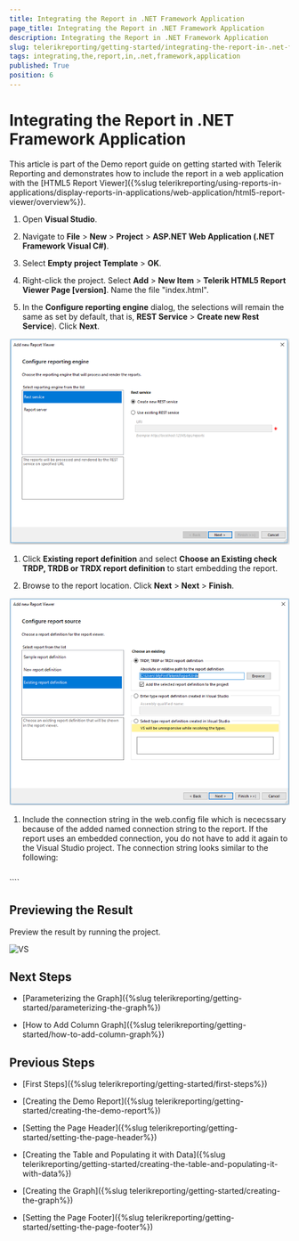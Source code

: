 ```yaml
---
title: Integrating the Report in .NET Framework Application
page_title: Integrating the Report in .NET Framework Application 
description: Integrating the Report in .NET Framework Application
slug: telerikreporting/getting-started/integrating-the-report-in-.net-framework-application
tags: integrating,the,report,in,.net,framework,application
published: True
position: 6
---
```


# Integrating the Report in .NET Framework Application



This article is part of the Demo report guide on getting started with Telerik Reporting and demonstrates         how to include the report in a web application with the [HTML5 Report Viewer]({%slug telerikreporting/using-reports-in-applications/display-reports-in-applications/web-application/html5-report-viewer/overview%}).       


1. Open __Visual Studio__.             

1. Navigate to __File__ > __New__ > __Project__             > __ASP.NET Web Application (.NET Framework Visual C#)__.             

1. Select __Empty project Template__ > __OK__.             

1. Right-click the project. Select __Add__ > __New Item__ > __Telerik HTML5 Report Viewer Page [version]__.           Name the file "index.html".           

1. In the __Configure reporting engine__ dialog, the selections will remain the same as set by default, that is,               __REST Service__ > __Create new Rest Service__). Click __Next__.               

  ![Rest Srervice](images/RestSrervice.PNG)

1. Click __Existing report definition__             and select __Choose an Existing check TRDP, TRDB or TRDX report definition__ to start embedding the report.             

1. Browse to the report location. Click __Next__ > __Next__ > __Finish__.               

  ![Embed Report](images/EmbedReport.PNG)

1. Include the connection string in the web.config file which is nececssary because of the added named connection string to the report.               If the report uses an embedded connection, you do not have to add it again to the Visual Studio project.               The connection string looks similar to the following:             

    
      ````xml
<connectionStrings>
<add name="Telerik.Reporting.Examples.CSharp.Properties.Settings.TelerikConnectionString"
connectionString="Data Source=(local)\SQLEXPRESS;Initial Catalog=AdventureWorks;Integrated Security=SSPI"
providerName="System.Data.SqlClient"/>
</connectionStrings>
````


## Previewing the Result

Preview the result by running the project.           

  ![VS](images/VS.PNG)

## Next Steps

* [Parameterizing the Graph]({%slug telerikreporting/getting-started/parameterizing-the-graph%})

* [How to Add Column Graph]({%slug telerikreporting/getting-started/how-to-add-column-graph%})

## Previous Steps

* [First Steps]({%slug telerikreporting/getting-started/first-steps%})

* [Creating the Demo Report]({%slug telerikreporting/getting-started/creating-the-demo-report%})

* [Setting the Page Header]({%slug telerikreporting/getting-started/setting-the-page-header%})

* [Creating the Table and Populating it with Data]({%slug telerikreporting/getting-started/creating-the-table-and-populating-it-with-data%})

* [Creating the Graph]({%slug telerikreporting/getting-started/creating-the-graph%})

* [Setting the Page Footer]({%slug telerikreporting/getting-started/setting-the-page-footer%})

